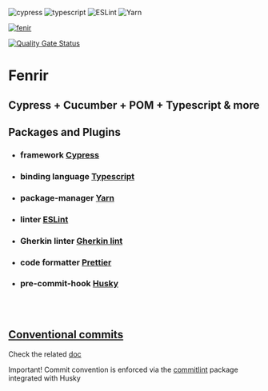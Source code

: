 ![cypress](https://img.shields.io/badge/-cypress-%23E5E5E5?style=for-the-badge&logo=cypress&logoColor=058a5e)
![typescript](https://img.shields.io/badge/TypeScript-007ACC?style=for-the-badge&logo=typescript&logoColor=white)
![ESLint](https://img.shields.io/badge/ESLint-4B3263?style=for-the-badge&logo=eslint&logoColor=white)
![Yarn](https://img.shields.io/badge/yarn-%232C8EBB.svg?style=for-the-badge&logo=yarn&logoColor=white)

[![fenir ](https://img.shields.io/endpoint?url=https://dashboard.cypress.io/badge/count/myhyq1&style=plastic&logo=cypress)](https://dashboard.cypress.io/projects/myhyq1/runs)

[![Quality Gate Status](https://sonarcloud.io/api/project_badges/measure?project=fenrir&metric=alert_status)](https://sonarcloud.io/summary/new_code?id=fenrir)


# Fenrir 
## Cypress + Cucumber + POM + Typescript & more

## Packages and Plugins

- ### framework [Cypress](https://www.cypress.io/)

- ### binding language [Typescript](https://www.typescriptlang.org/)

- ### package-manager [Yarn](https://yarnpkg.com/)

- ### linter [ESLint](https://eslint.org/)
- ### Gherkin linter [Gherkin lint](https://github.com/vsiakka/gherkin-lint)

- ### code formatter [Prettier](https://prettier.io/)

- ### pre-commit-hook [Husky](https://github.com/typicode/husky)

<br>
<br>

## [Conventional commits](docs/commits.md)
Check the related [doc](docs/commits.md) 

Important! Commit convention is enforced via the [commitlint](https://commitlint.js.org/#/) package integrated with Husky

